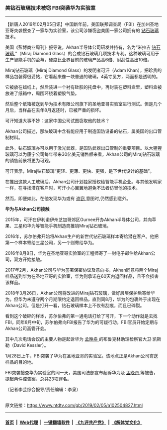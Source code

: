 ### 美钻石玻璃技术被窃 FBI突袭华为实验室
------------------------

<div class="post_content">
 <p>
  【新唐人2019年02月05日讯】中国新年前，美国联邦调查局（FBI）在加州圣地亚哥突袭搜查了一家华为实验室，该公司涉嫌窃盗美国一家公司拥有的
  <a href="https://www.ntdtv.com/gb/钻石玻璃.htm">
   钻石玻璃
  </a>
  技术。
 </p>
 <p>
  美国《彭博商业周刊》报导说，Akhan半导体公司研发并持有，名为“米拉吉
  <a href="https://www.ntdtv.com/gb/钻石玻璃.htm">
   钻石玻璃
  </a>
  ”（Miraj Diamond Glass）的合成钻石玻璃几项技术专利。这种玻璃可用于生产智能手机的萤幕，硬度比业界目前的玻璃产品高6倍、耐刮性高出10倍。
 </p>
 <p>
  Miraj钻石玻璃（Miraj Diamond Glass）的发明者可汗（Adam Khan），把珍贵的样品包装得很妥帖，它看起来像一块普通的玻璃，4英寸见方，两面都是透明的。
 </p>
 <p>
  它被放在蜡纸上，然后装进一个衬有硅胶的托盘中，再封装在塑料盒里，塑料盒被放进了纸箱中，周围环绕着塑胶气垫。
 </p>
 <p>
  然后整个纸箱被送到华为技术有限公司旗下的圣地亚哥实验室进行测试。但是几个月后，当样品在去年8月返还时，已被严重的损坏。
 </p>
 <p>
  可汗知道大事不妙：这家中国公司试图窃取他的技术？
 </p>
 <p>
  Akhan公司描述，那块玻璃中含有能应用于制造国防设备的钻石，属美国的出口管制材料。
 </p>
 <p>
  此外，钻石玻璃亦可以用于激光武器，是国防武器出口管制的重要项目。以大猩猩玻璃可以为康宁公司每年带来30亿美元销售额来看，Akhan公司的Miraj钻石玻璃的销售前景将更为可观。
 </p>
 <p>
  可汗表示，Miraj钻石玻璃“更轻、更薄、更快、更强，是下世代设计的基础”。
 </p>
 <p>
  在推出这款人工玻璃后，Akhan公司计划独家授权给智能手机企业。与其他发明家一样，在寻找潜在客户时，可汗小心翼翼地避免不法者仿冒他的技术。
 </p>
 <p>
  然而，即便如此，在他发现华为或有
  <a href="https://www.ntdtv.com/gb/盗窃.htm">
   盗窃
  </a>
  意图时,仍然感到意外。
 </p>
 <p>
  <strong>
   华为与Akhan公司接触
  </strong>
 </p>
 <p>
  2015年，可汗在伊利诺伊州芝加哥郊区Gurnee开办Akhan半导体公司，并向苹果、三星和华为等智能手机制造商推销Miraj钻石玻璃。
 </p>
 <p>
  2016年，苏尔伯弗开始将Akhan生产的新世代钻石玻璃样本寄给潜在客户。他把第一个样本寄给三星公司，另一个则寄给华为。
 </p>
 <p>
  2016年8月8日，华为在圣地亚哥实验室的工程师寄了一封电子邮件给Akhan公司，双方开始接触。
 </p>
 <p>
  2017年2月，Akhan公司与华为签署保密协议及意向书，Akhan同意将两个Miraj样品送到华为在圣地亚哥的实验室，华为则承诺在60天内退回样品，且不会损害该样品。
 </p>
 <p>
  2018年3月26日，Akhan公司将改进的Miraj钻石玻璃，做好层层保护后寄给华为。但华为未遵守两个月期限约定退回样品，直到同8月，华为的包裹终于出现在Akhan公司。但是打开一看，钻石玻璃样本上不仅有刮痕，而且已碎裂。
 </p>
 <p>
  看到这个破碎的样本，苏尔伯弗的第一通电话打给了可汗，下一个动作就是去找FBI，同年8月中旬，苏尔伯弗向FBI报告了华为的可疑行动。FBI官员开始定期与Akhan公司高管开会。
 </p>
 <p>
  其中几次电话会议的主要人物是起诉华为
  <a href="https://www.ntdtv.com/gb/孟晚舟.htm">
   孟晚舟
  </a>
  的布鲁克林助理检察官大卫‧凯斯勒（David Kessler）。
 </p>
 <p>
  1月28日上午，FBI突袭了华为在圣地亚哥的实验室。该地点正是Akhan公司寄送样品的目的地。
 </p>
 <p>
  FBI突袭搜查华为实验室的同一天，美国司法部宣布起诉华为及
  <a href="https://www.ntdtv.com/gb/孟晚舟.htm">
   孟晚舟
  </a>
  等被告，提起两件控告案，总共23项罪名。
 </p>
 <p>
  （记者李芸综合报导/责任编辑：李泉）
 </p>
 <div class="single_ad">
 </div>
</div>

<br/>原文链接：https://www.ntdtv.com/gb/2019/02/05/a102504827.html


------------------------
#### [首页](https://github.com/gfw-breaker/banned-news/blob/master/README.md) &nbsp;|&nbsp; [Web代理](https://github.com/labour-camp/helloworld) &nbsp;|&nbsp; [一键翻墙软件](https://github.com/gfw-breaker/nogfw/blob/master/README.md) &nbsp;|&nbsp; [《九评共产党》](https://github.com/gfw-breaker/9ping.md/blob/master/README.md#九评之一评共产党是什么) &nbsp;|&nbsp; [《解体党文化》](https://github.com/gfw-breaker/jtdwh.md/blob/master/README.md#绪论)

